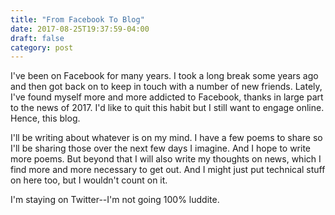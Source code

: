 ```yaml
---
title: "From Facebook To Blog"
date: 2017-08-25T19:37:59-04:00
draft: false
category: post
---
```


I've been on Facebook for many years. I took a long break some years ago and then got back on to keep in touch with a number of new friends. Lately, I've found myself more and more addicted to Facebook, thanks in large part to the news of 2017. I'd like to quit this habit but I still want to engage online. Hence, this blog.
<!--more-->

I'll be writing about whatever is on my mind. I have a few poems to share so I'll be sharing those over the next few days I imagine. And I hope to write more poems. But beyond that I will also write my thoughts on news, which I find more and more necessary to get out. And I might just put technical stuff on here too, but I wouldn't count on it.

I'm staying on Twitter--I'm not going 100% luddite.
